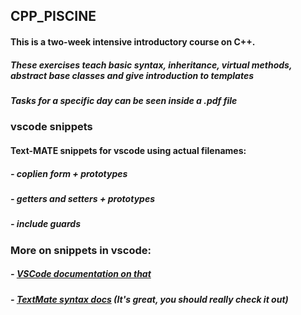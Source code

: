 ## CPP_PISCINE

#### This is a two-week intensive introductory course on C++. 
##### These exercises teach basic syntax, inheritance, virtual methods, abstract base classes and give introduction to templates
##### Tasks for a specific day can be seen inside a .pdf file

### vscode snippets
#### Text-MATE snippets for vscode using actual filenames:
#####   - coplien form + prototypes
#####   - getters and setters + prototypes
#####   - include guards

### More on snippets in vscode: 
##### - [VSCode documentation on that](https://macromates.com/manual/en/snippets)
##### - [TextMate syntax docs](https://macromates.com/manual/en/snippets) (It's great, you should really check it out)
